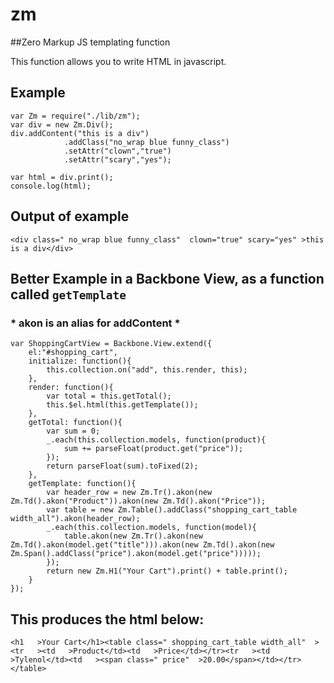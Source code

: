 zm
==

##Zero Markup JS templating function

This function allows you to write HTML in javascript.

## Example
    var Zm = require("./lib/zm");
    var div = new Zm.Div();
    div.addContent("this is a div")
    			.addClass("no_wrap blue funny_class")
    			.setAttr("clown","true")
    			.setAttr("scary","yes");
 
    var html = div.print();
    console.log(html);
    
## Output of example

    <div class=" no_wrap blue funny_class"  clown="true" scary="yes" >this is a div</div> 
    
    
## Better Example in a Backbone View, as a function called `getTemplate`

### * akon is an alias for addContent *

    var ShoppingCartView = Backbone.View.extend({
    	el:"#shopping_cart",
    	initialize: function(){
    		this.collection.on("add", this.render, this); 
    	},
    	render: function(){
    		var total = this.getTotal();
    		this.$el.html(this.getTemplate());
    	},
    	getTotal: function(){
    		var sum = 0;
    		_.each(this.collection.models, function(product){
    			sum += parseFloat(product.get("price"));
    		});
    		return parseFloat(sum).toFixed(2);
    	},
    	getTemplate: function(){
    		var header_row = new Zm.Tr().akon(new Zm.Td().akon("Product")).akon(new Zm.Td().akon("Price"));
    		var table = new Zm.Table().addClass("shopping_cart_table width_all").akon(header_row);
    		_.each(this.collection.models, function(model){
    			table.akon(new Zm.Tr().akon(new Zm.Td().akon(model.get("title"))).akon(new Zm.Td().akon(new Zm.Span().addClass("price").akon(model.get("price")))));
    		});
    		return new Zm.H1("Your Cart").print() + table.print();
    	}
    });
    
## This produces the html below:

    <h1   >Your Cart</h1><table class=" shopping_cart_table width_all"  ><tr   ><td   >Product</td><td   >Price</td></tr><tr   ><td   >Tylenol</td><td   ><span class=" price"  >20.00</span></td></tr></table> 
    
    
    





